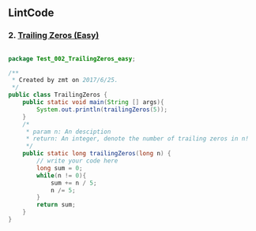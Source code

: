 ## LintCode
### 2.  <a href="http://lintcode.com/problem/trailing-zeros"> Trailing Zeros (Easy) </a>

```java

package Test_002_TrailingZeros_easy;

/**
 * Created by zmt on 2017/6/25.
 */
public class TrailingZeros {
    public static void main(String [] args){
        System.out.println(trailingZeros(5));
    }
    /*
     * param n: An desciption
     * return: An integer, denote the number of trailing zeros in n!
     */
    public static long trailingZeros(long n) {
        // write your code here
        long sum = 0;
        while(n != 0){
            sum += n / 5;
            n /= 5;
        }
        return sum;
    }
}

```